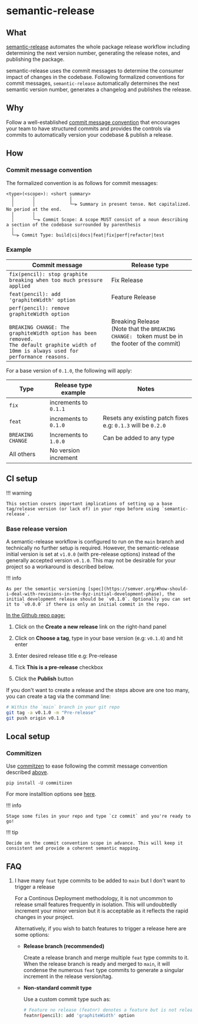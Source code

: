 # semantic-release

## What

[semantic-release](https://github.com/semantic-release/semantic-release) automates the whole package release workflow including determining the next version number, generating the release notes, and publishing the package.

semantic-release uses the commit messages to determine the consumer impact of changes in the codebase. Following formalized conventions for commit messages, `semantic-release` automatically determines the next semantic version number, generates a changelog and publishes the release.

## Why

Follow a well-established [commit message convention](https://github.com/angular/angular/blob/main/CONTRIBUTING.md#commit) that encourages your team to have structured commits and provides the controls via commits to automatically version your codebase & publish a release.


## How

### Commit message convention

The formalized convention is as follows for commit messages:

```
<type>(<scope>): <short summary>
  │       │             │
  │       │             └─⫸ Summary in present tense. Not capitalized. No period at the end.
  │       │
  │       └─⫸ Commit Scope: A scope MUST consist of a noun describing a section of the codebase surrounded by parenthesis
  │
  └─⫸ Commit Type: build|ci|docs|feat|fix|perf|refactor|test
```

### Example


| Commit message                                                                                                                                                                                   | Release type               |
| ------------------------------------------------------------------------------------------------------------------------------------------------------------------------------------------------ | -------------------------- |
| `fix(pencil): stop graphite breaking when too much pressure applied`                                                                                                                             | Fix Release      |
| `feat(pencil): add 'graphiteWidth' option`                                                                                                                                                       | Feature Release  |
| `perf(pencil): remove graphiteWidth option`<br><br>`BREAKING CHANGE: The graphiteWidth option has been removed.`<br>`The default graphite width of 10mm is always used for performance reasons.` | Breaking Release <br /> (Note that the `BREAKING CHANGE: ` token must be in the footer of the commit) |


For a base version of `0.1.0`, the following will apply:

| Type                      | Release type example      | Notes                                                          |
|---------------------------|---------------------------|----------------------------------------------------------------|
| `fix`                     | increments to   `0.1.1`   |                                                                |
| `feat`                    | increments to   `0.1.0`   | Resets any existing patch fixes e.g:   `0.1.3` will be `0.2.0` |
| `BREAKING CHANGE` | Increments to `1.0.0`     | Can be added to any type                                                               |
| All others                | No version increment      |                                                                |


## CI setup

!!! warning

    This section covers important implications of setting up a base tag/release version (or lack of) in your repo before using `semantic-release`.

### Base release version

A semantic-release workflow is configured to run on the `main` branch and technically no further setup is required. However, the semantic-release initial version is set at `v1.0.0` (with pre-release options) instead of the generally accepted version `v0.1.0`. This may not be desirable for your project so a workaround is described below.

!!! info

    As per the semantic versioning [spec](https://semver.org/#how-should-i-deal-with-revisions-in-the-0yz-initial-development-phase), the initial development release should be `v0.1.0`. Optionally you can set it to `v0.0.0` if there is only an initial commit in the repo.


<u>In the Github repo page:</u>

1. Click on the **Create a new release** link on the right-hand panel

2. Click on **Choose a tag**, type in your base version (e.g: `v0.1.0`) and hit enter

3. Enter desired release title e.g: Pre-release

4. Tick **This is a pre-release** checkbox

5. Click the **Publish** button

If you don't want to create a release and the steps above are one too many, you can create a tag via the command line:

```bash
# Within the `main` branch in your git repo
git tag -a v0.1.0 -m "Pre-release"
git push origin v0.1.0
```

## Local setup

### Commitizen

Use [commitzen](https://commitizen-tools.github.io/commitizen/) to ease following the commit message convention described [above](semantic-release.md#how).

```
pip install -U commitizen
```

For more installtion options see [here](https://commitizen-tools.github.io/commitizen/#installation).

!!! info

    Stage some files in your repo and type `cz commit` and you're ready to go!


!!! tip

    Decide on the commit convention scope in advance. This will keep it consistent and provide a coherent semantic mapping.


## FAQ

1. I have many `feat` type commits to be added to `main` but I don't want to trigger a release

      For a Continous Deployment methodology, it is not uncommon to release small features frequently in isolation. This will undoubtedly increment your minor version but it is acceptable as it reflects the rapid changes in your project.

      Alternatively, if you wish to batch features to trigger a release here are some options:

      - **Release branch (recommended)**

        Create a release branch and merge multiple `feat` type commits to it. When the release branch is ready and merged to `main`, it will condense the numerous `feat` type commits to generate a singular increment in the release version/tag.

      - **Non-standard commit type**

        Use a custom commit type such as:

        ```bash
        # Feature no release (featnr) denotes a feature but is not release ready
        featnr(pencil): add 'graphiteWidth' option
        ```
